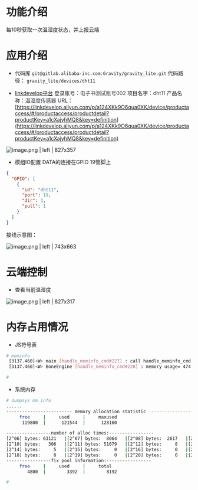 # 功能介绍

每10秒获取一次温湿度状态，并上报云端

# 应用介绍

* 代码库
`git@gitlab.alibaba-inc.com:Gravity/gravity_lite.git`
代码路径： `gravity_lite/devices/dht11`

* [linkdevelop平台](https://linkdevelop.aliyun.com)
    登录账号：<span data-type="color" style="color:rgb(55, 61, 65)">电子书测试账号002</span>
    项目名字：<span data-type="color" style="color:rgb(55, 61, 65)"><span data-type="background" style="background-color:rgb(255, 255, 255)">dht11</span></span>
    产品名称：<span data-type="color" style="color:rgb(55, 61, 65)"><span data-type="background" style="background-color:rgb(245, 246, 250)">温湿度传感器</span></span>
    URL： [https://linkdevelop.aliyun.com/p/a124XKk9O6qua0XK/device/productaccess/#/productaccess/productdetail?productKey=a1cXajyhMQ8&key=definition](https://linkdevelop.aliyun.com/p/a124XKk9O6qua0XK/device/productaccess/#/productaccess/productdetail?productKey=a1cXajyhMQ8&key=definition)



![image.png | left | 827x357](https://cdn.yuque.com/lark/0/2018/png/16861/1526351309360-57780572-0246-4f1e-a82b-513f9cf43b3f.png "")


* 模组IO配置
    DATA的连接在GPIO 19管脚上

```json
{
  "GPIO": [
    {
      "id": "dht11",
      "port": 19,
      "dir": 3,
      "pull": 1
    }
  ]
}
```

接线示意图：



![image.png | left | 743x663](https://cdn.yuque.com/lark/0/2018/png/16861/1526352038590-6b465420-e3d5-4d06-a16c-d938bea10c90.png "")


# 云端控制

* 查看当前温湿度



![image.png | left | 827x317](https://cdn.yuque.com/lark/0/2018/png/16861/1526352116459-be444d3c-8f19-4b50-b706-6f3cfca2010d.png "")


# 内存占用情况

* JS符号表

```bash
# meminfo 
 [3137.460]<W> main [handle_meminfo_cmd#227] : call handle_meminfo_cmd ...
 [3137.460]<W> BoneEngine [handle_meminfo_cmd#228] : memory usage= 474 max=540

#
```

* 系统内存

```bash
# dumpsys mm_info
......
------------------------- memory allocation statistic ------------------------------ 
     free     |     used     |     maxused
      119800  |      121544  |      128160

-----------------number of alloc times:-----------------
[2^06] bytes: 63121   |[2^07] bytes:  8064   |[2^08] bytes:  2617   |[2^09] bytes:  2903   |
[2^10] bytes:   306   |[2^11] bytes: 51079   |[2^12] bytes:     8   |[2^13] bytes:     5   |
[2^14] bytes:     5   |[2^15] bytes:     0   |[2^16] bytes:     0   |[2^17] bytes:     0   |
[2^18] bytes:     0   |[2^19] bytes:     0   |[2^20] bytes:     0   |[2^21] bytes:     0   |
-----------------fix pool information:-----------------
     free     |     used     |     total
        4800  |        3392  |        8192

# 

```

 